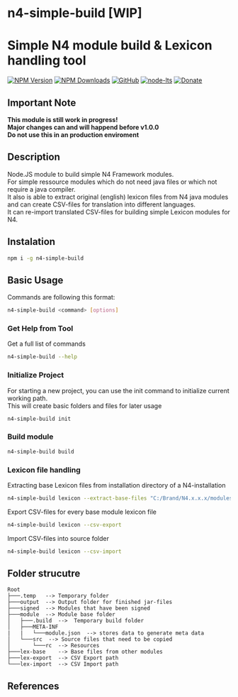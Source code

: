 # n4-simple-build **[WIP]**  
Simple N4 module build & Lexicon handling tool
====================

[![NPM Version](https://img.shields.io/npm/v/n4-simple-build.svg)](https://www.npmjs.com/package/n4-simple-build)
[![NPM Downloads](https://img.shields.io/npm/dt/n4-simple-build.svg)](https://www.npmjs.com/package/n4-simple-build)
[![GitHub](https://img.shields.io/github/license/SheepCreativeSoftware/n4-simple-build)](https://github.com/SheepCreativeSoftware/n4-simple-build)
[![node-lts](https://img.shields.io/node/v-lts/n4-simple-build)](https://www.npmjs.com/package/n4-simple-build)
[![Donate](https://img.shields.io/badge/Donate-PayPal-green.svg)](https://www.paypal.com/donate/?hosted_button_id=RG6PSXR828X94)

## Important Note
**This module is still work in progress!**  
**Major changes can and will happend before v1.0.0**  
**Do not use this in an production enviroment**  

## Description
Node.JS module to build simple N4 Framework modules.  
For simple ressource modules which do not need java files or which not require a java compiler.  
It also is able to extract original (english) lexicon files from N4 java modules and can create CSV-files for translation into different languages.  
It can re-import translated CSV-files for building simple Lexicon modules for N4.  

## Instalation
```bash
npm i -g n4-simple-build
```

## Basic Usage
Commands are following this format:
```bash
n4-simple-build <command> [options]
```

### Get Help from Tool
Get a full list of commands

```bash
n4-simple-build --help
```

### Initialize Project
For starting a new project, you can use the init command to initialize current working path.  
This will create basic folders and files for later usage
```bash
n4-simple-build init
```

### Build module
```bash
n4-simple-build build
```

### Lexicon file handling
Extracting base Lexicon files from installation directory of a N4-installation
```bash
n4-simple-build lexicon --extract-base-files "C:/Brand/N4.x.x.x/modules"
```
Export CSV-files for every base module lexicon file
```bash
n4-simple-build lexicon --csv-export
```
Import CSV-files into source folder
```bash
n4-simple-build lexicon --csv-import
```

## Folder strucutre
```
Root
├───.temp   --> Temporary folder
├───output  --> Output folder for finished jar-files
├───signed  --> Modules that have been signed
├───module  --> Module base folder
│   ├───.build  -->  Temporary build folder
│   ├───META-INF 
|   |   └───module.json  --> stores data to generate meta data
│   └───src  --> Source files that need to be copied
│       └───rc  --> Resources
├───lex-base    --> Base files from other modules
├───lex-export  --> CSV Export path
└───lex-import  --> CSV Import path

```

## References

